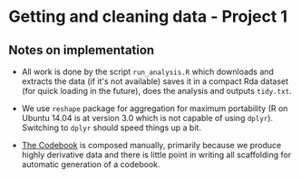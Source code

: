 # Getting and cleaning data - Project 1

## Notes on implementation

* All work is done by the script `run_analysis.R` which downloads and
  extracts the data (if it's not available) saves it in a compact Rda
  dataset (for quick loading in the future), does the analysis and
  outputs `tidy.txt`.

* We use `reshape` package for aggregation for maximum portability (R
  on Ubuntu 14.04 is at version 3.0 which is not capable of using
  `dplyr`). Switching to `dplyr` should speed things up a bit.

* [The Codebook](Codebook.md) is composed manually, primarily because
  we produce highly derivative data and there is little point in
  writing all scaffolding for automatic generation of a codebook.
